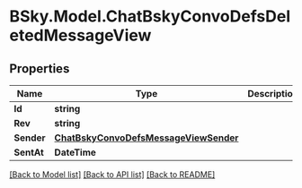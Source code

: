 # BSky.Model.ChatBskyConvoDefsDeletedMessageView

## Properties

Name | Type | Description | Notes
------------ | ------------- | ------------- | -------------
**Id** | **string** |  | 
**Rev** | **string** |  | 
**Sender** | [**ChatBskyConvoDefsMessageViewSender**](ChatBskyConvoDefsMessageViewSender.md) |  | 
**SentAt** | **DateTime** |  | 

[[Back to Model list]](../README.md#documentation-for-models) [[Back to API list]](../README.md#documentation-for-api-endpoints) [[Back to README]](../README.md)

